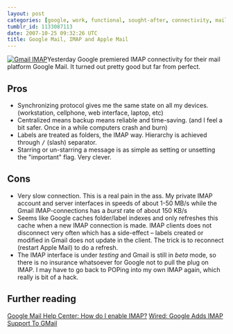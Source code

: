 ```yaml
---
layout: post
categories: [google, work, functional, sought-after, connectivity, mail, imap, gmail]
tumblr_id: 1133087113
date: 2007-10-25 09:32:26 UTC
title: Google Mail, IMAP and Apple Mail
---
```


<a class="right" href='/attachments/2007/10/picture-15.png' title='Gmail IMAP'><img src='/attachments/2007/10/picture-15.thumbnail.png' alt='Gmail IMAP' /></a>Yesterday Google premiered IMAP connectivity for their mail platform Google Mail. It turned out pretty good but far from perfect.

<h2>Pros</h2>
<ul>
<li>Synchronizing protocol gives me the same state on all my devices. (workstation, cellphone, web interface, laptop, etc)</li>
<li>Centralized means backup means reliable and time-saving. (and I feel a bit safer. Once in a while computers crash and burn)</li>
<li>Labels are treated as folders, the IMAP way. Hierarchy is achieved through <tt>/</tt> (slash) separator.</li>
<li>Starring or un-starring a message is as simple as setting or unsetting the "important" flag. Very clever.</li>
</ul>

<h2>Cons</h2>
<ul>
<li>Very slow connection. This is a real pain in the ass. My private IMAP account and server interfaces in speeds of about 1-50 MB/s while the Gmail IMAP-connections has a <em>burst</em> rate of about 150 KB/s</li>
<li>Seems like Google caches folder/label indexes and only refreshes this cache when a new IMAP connection is made. IMAP clients does not disconnect very often which has a side-effect – labels created or modified in Gmail does not update in the client. The trick is to reconnect (restart Apple Mail) to do a refresh.</li>
<li>The IMAP interface is under <em>testing</em> and Gmail is still in <em>beta</em> mode, so there is no insurance whatsoever for Google not to pull the plug on IMAP. I may have to go back to POPing into my own IMAP again, which really is bit of a hack.</li>
</ul>

<h2>Further reading</h2>
<a href="http://mail.google.com/support/bin/answer.py?answer=77695">Google Mail Help Center: How do I enable IMAP?</a>
<a href="http://blog.wired.com/monkeybites/2007/10/google-adds-ima.html">Wired: Google Adds IMAP Support To GMail</a>
